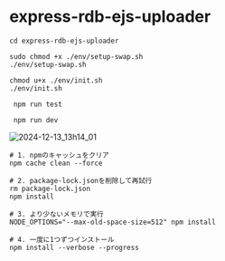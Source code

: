 # express-rdb-ejs-uploader



```
cd express-rdb-ejs-uploader

sudo chmod +x ./env/setup-swap.sh
./env/setup-swap.sh

chmod u+x ./env/init.sh 
./env/init.sh 
```

```
 npm run test
```

```
 npm run dev
```



![2024-12-13_13h14_01](https://github.com/user-attachments/assets/33d5bc31-a2aa-4a08-a864-f0ec8d3dd108)


```
# 1. npmのキャッシュをクリア
npm cache clean --force

# 2. package-lock.jsonを削除して再試行
rm package-lock.json
npm install

# 3. より少ないメモリで実行
NODE_OPTIONS="--max-old-space-size=512" npm install

# 4. 一度に1つずつインストール
npm install --verbose --progress
```
